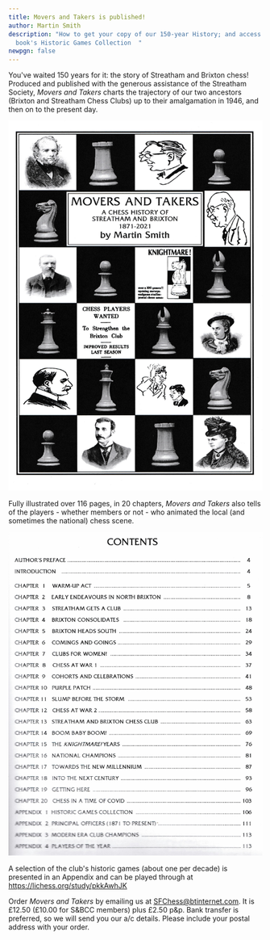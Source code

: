 ```yaml
---
title: Movers and Takers is published!
author: Martin Smith
description: "How to get your copy of our 150-year History; and access the
  book's Historic Games Collection  "
newpgn: false
---
```

You've waited 150 years for it: the story of Streatham and Brixton chess! Produced and published with the generous assistance of the Streatham Society, *Movers and Takers* charts the trajectory of our two ancestors (Brixton and Streatham Chess Clubs) up to their amalgamation in 1946, and then on to the present day. 

![](/assets/image_uploads/img_20211205_0001.jpg)

Fully illustrated over 116 pages, in 20 chapters, *Movers and Takers* also tells of the players - whether members or not - who animated the local (and sometimes the national) chess scene. 

![](/assets/image_uploads/img_20211205_0002.jpg)

A selection of the club's historic games (about one per decade) is presented in an Appendix and can be played through at <https://lichess.org/study/pkkAwhJK>

Order *Movers and Takers* by emailing us at [SFChess@btinternet.com](SFChess@btinternet.com). It is £12.50 (£10.00 for S&BCC members) plus £2.50 p&p. Bank transfer is preferred, so we will send you our a/c details. Please include your postal address with your order.